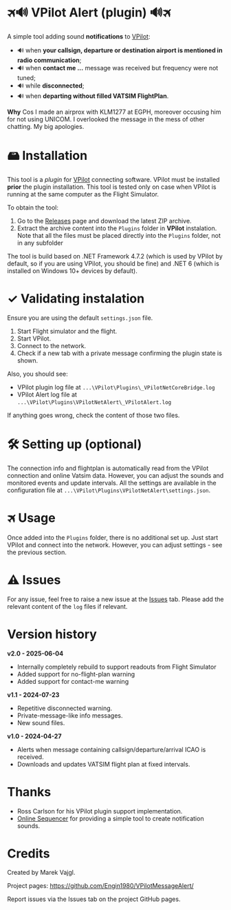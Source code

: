 # 🛪🔊 VPilot Alert (plugin) 🔊🛪

A simple tool adding sound **notifications** to [VPilot](https://vpilot.rosscarlson.dev/):
* 🔊 when **your callsign, departure or destination airport is mentioned in radio communication**;
* 🔊 when **contact me ...** message was received but frequency were not tuned;
* 🔊 while **disconnected**;
* 🔊 when **departing without filled VATSIM FlightPlan**.

**Why** Cos I made an airprox with KLM1277 at EGPH, moreover occusing him for not using UNICOM. I overlooked the message in the mess of other chatting. My big apologies.

# 🖴 Installation

This tool is a *plugin* for [VPilot](https://vpilot.rosscarlson.dev/) connecting software. VPilot must be installed **prior** the plugin installation. This tool is tested only on case when VPilot is running at the same computer as the Flight Simulator.

To obtain the tool:

1. Go to the [Releases](https://github.com/Engin1980/VPilotMessageAlert/releases) page and download the latest ZIP archive.
2. Extract the archive content into the `Plugins` folder in __VPilot__ instalation. Note that all the files must be placed directly into the `Plugins` folder, not in any subfolder

The tool is build based on .NET Framework 4.7.2 (which is used by VPilot by default, so if you are using VPilot, you should be fine) and .NET 6 (which is installed on Windows 10+ devices by default).

# ✓ Validating instalation
Ensure you are using the default `settings.json` file.

1. Start Flight simulator and the flight.
2. Start VPilot.
3. Connect to the network.
4. Check if a new tab with a private message confirming the plugin state is shown.

Also, you should see:
* VPilot plugin log file at `...\VPilot\Plugins\_VPilotNetCoreBridge.log`
* VPilot Alert log file at `...\VPilot\Plugins\VPilotNetAlert\_VPilotAlert.log` 

If anything goes wrong, check the content of those two files.

# 🛠 Setting up (optional)
The connection info and flightplan is automatically read from the VPilot connection and online Vatsim data. However, you can adjust the sounds and monitored events and update intervals. All the settings are available in the configuration file at `...\VPilot\Plugins\VPilotNetAlert\settings.json`.

# 🛪 Usage
Once added into the `Plugins` folder, there is no additional set up. Just start VPilot and connect into the network. However, you can adjust settings - see the previous section.

# ⚠ Issues

For any issue, feel free to raise a new issue at the [Issues](https://github.com/Engin1980/fs2020-com-to-vpilot-volume/issues) tab. Please add the relevant content of the `log` files if relevant.

# Version history

**v2.0 - 2025-06-04**
* Internally completely rebuild to support readouts from Flight Simulator
* Added support for no-flight-plan warning
* Added support for contact-me warning

**v1.1 - 2024-07-23**
* Repetitive disconnected warning.
* Private-message-like info messages.
* New sound files.

**v1.0 - 2024-04-27**
* Alerts when message containing callsign/departure/arrival ICAO is received.
* Downloads and updates VATSIM flight plan at fixed intervals.

# Thanks
* Ross Carlson for his VPilot plugin support implementation.
* [Online Sequencer](https://onlinesequencer.net/) for providing a simple tool to create notification sounds.

# Credits

Created by Marek Vajgl.

Project pages: https://github.com/Engin1980/VPilotMessageAlert/

Report issues via the Issues tab on the project GitHub pages.



